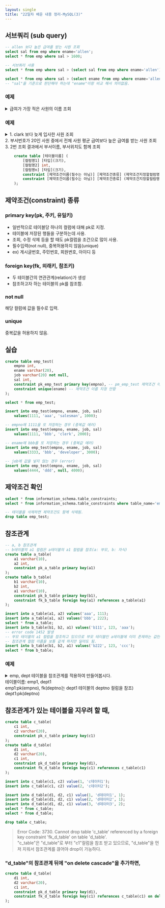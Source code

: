 ```yaml
---
layout: single
title: "22일차 배운 내용 정리-MySQL(3)"
---
```

## 서브쿼리 (sub query)

```sql
-- allen 보다 높은 급여를 받는 사원 조회
select sal from emp where ename='allen';
select * from emp where sal > 1600;

-- 서브쿼리 사용
select * from emp where sal > (select sal from emp where ename='allen');

select * from emp where sal > (select ename from emp where ename='allen');
-- "sal"을 기준으로 판단해야 하는데 "ename"이랑 비교 해서 의미없음.
```

### 예제

<details>
<summary>
급여가 가장 적은 사원의 이름 조회
</summary>
<div markdown="1">

```sql
select ename from emp where sal = (select min(sal) from emp);
```

</div>
</details>

### 예제

<details>
<summary>
1. clark 보다 늦게 입사한 사원 조회<br>
2. 부서번호가 20인 사원 중에서 전체 사원 평균 급여보다 높은 급여를 받는 사원 조회<br>
3. 2번 조회 결과에서 부서이름, 부서위치도 함께 조회
</summary>
<div markdown="1">

```sql
-- 1
select * from emp where hiredate > (select hiredate from emp where ename='clark');

-- 2
select * from emp where sal > (select avg(sal) from emp) and deptno=20;

-- 3
select * from emp e, dept d
where e.deptno = d.deptno and e.deptno=20 and e.sal > (select avg(sal) from emp);
-- avg(e.sal) 안됨, 서브쿼리를 쓰면 서브쿼리를 먼저 실행함(약어 설정 전이므로 error)
```

</div>
</details>

```sql
	create table [테이블이름] (
		[컬럼명1] [타입](크기),
		[컬럼명2] int,
		[컬럼명n] [타입](크기),
		constraint [제약조건이름(필수는 아님)] [제약조건종류] (제약조건지정할컬럼명),
		constraint [제약조건이름(필수는 아님)] [제약조건종류] (제약조건지정할컬럼명)
	);
```

## 제약조건(constraint) 종류

### primary key(pk, 주키, 유일키)

- 일반적으로 테이블당 하나의 컬럼에 대해 pk로 지정.
- 테이블에 저장된 행들을 구분하는데 사용.
- 조회, 수정 삭제 등을 할 때도 pk컬럼을 조건으로 많이 사용.
- 필수입력(not null), 중복허용하지 않음(unique)
- ex) 게시글번호, 주민번호, 회원번호, 아이디 등

### foreign key(fk, 외래키, 참조키)
- 두 테이블간의 연관관계(relation)가 생성
- 참조하고자 하는 테이블의 pk를 참조함.

### not null

해당 컬럼에 값을 필수로 입력.

### unique

중복값을 허용하지 않음.

## 실습

```sql
create table emp_test(
    empno int,
    ename varchar(20),
    job varchar(20) not null,
    sal int,
    constraint pk_emp_test primary key(empno), -- pm_emp_test 제약조건 이름 지정
    constraint unique(ename) -- 제약조건 이름 지정 안함
);

select * from emp_test;

insert into emp_test(empno, ename, job, sal)
	values(1111, 'aaa', 'salesman', 1000);

-- empno에 1111을 또 저장하는 경우 (중복값 에러)
insert into emp_test(empno, ename, job, sal)
	values(1111, 'bbb', 'clerk', 2000);

-- ename에 bbb를 또 저장하는 경우 (중복값 에러)
insert into emp_test(empno, ename, job, sal)
	values(3333, 'bbb', 'developer', 3000);
    
-- job에 값을 넣지 않는 경우 (error)
insert into emp_test(empno, ename, job, sal)
	values(4444, 'ddd', null, 4000);
```

## 제약조건 확인

```sql
select * from information_schema.table_constraints;
select * from information_schema.table_constraints where table_name='emp_test';

-- 테이블을 삭제하면 제약조건도 함께 삭제됨.
drop table emp_test;
```

## 참조관계

```sql
-- a, b 참조관계
-- b테이블의 a1 컬럼은 a테이블의 a1 컬럼을 참조(a: 부모, b: 자식)
create table a_table(
	a1 varchar(10),
    a2 int,
    constraint pk_a_table primary key(a1)
);
create table b_table(
	b1 varchar(10),
    b2 int,
    a1 varchar(10),
    constraint pk_b_table primary key(b1),
    constraint fk_b_table foreign key(a1) references a_table(a1)
);

insert into a_table(a1, a2) values('aaa', 111);
insert into a_table(a1, a2) values('bbb', 222);
select * from a_table;
insert into b_table(b1, b2, a1) values('b111', 123, 'aaa');
-- error code 1452 발생
-- 부모 테이블의 a1 컬럼을 참조하고 있으므로 부모 테이블인 a테이블에 이미 존재하는 값만 넣을 수 있음.
-- 참조관계 컬럼 이름을 보통 같게 하지만 달라도 됨.
insert into b_table(b1, b2, a1) values('b222', 123, 'ccc');
select * from b_table;
```

### 예제

<details>
<summary>
emp, dept 테이블을 참조관계를 적용하여 만들어봅시다.<br>
테이블이름: emp1, dept1<br>
emp1:pk(empno), fk(deptno는 dept1 테이블의 deptno 컬럼을 참조)<br>
dept1:pk(deptno)
</summary>
<div markdown="1">

```sql
create table emp1(
	empno int,
    deptno int,
    constraint pk_emp1_table primary key(empno),
    constraint fk_emp1_table foreign key(deptno) references dept1(deptno)
);
create table dept1(
	deptno int,
	constraint pk_dept1_table primary key(deptno)
);
```

</div>
</details>

## 참조관계가 있는 테이블을 지우려 할 때,

```sql
create table c_table(
	c1 int,
    c2 varchar(20),
    constraint pk_c_table primary key(c1)
);
create table d_table(
	d1 int,
    d2 varchar(20),
    c1 int,
    constraint pk_d_table primary key(d1),
    constraint fk_d_table foreign key(c1) references c_table(c1)
);

insert into c_table(c1, c2) value(1, 'c데이터1');
insert into c_table(c1, c2) value(2, 'c데이터2');

insert into d_table(d1, d2, c1) value(1, 'd데이터1', 1);
insert into d_table(d1, d2, c1) value(2, 'd데이터2', 1);
insert into d_table(d1, d2, c1) value(3, 'd데이터3', 2);
select * from c_table;
select * from d_table;

drop table c_table;
```

> Error Code: 3730. Cannot drop table 'c_table' referenced by a foreign key constraint 'fk_d_table' on table 'd_table'.\
"c_table"은 "d_table"로 부터 "c1"컬럼을 참조 받고 있으므로, "d_table"을 먼저 지워서 참조관계를 끊어야 drop이 가능하다.

### "d_table"의 참조관계 뒤에 "on delete cascade"을 추가하면,

```sql
create table d_table(
	d1 int,
    d2 varchar(20),
    c1 int,
    constraint pk_d_table primary key(d1),
    constraint fk_d_table foreign key(c1) references c_table(c1) on delete cascade
);
```
